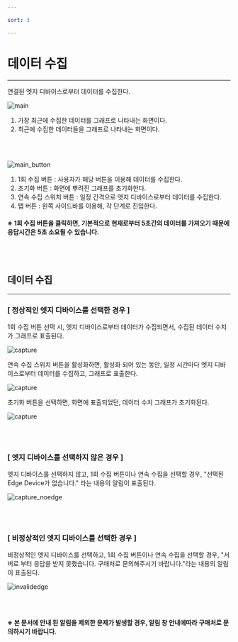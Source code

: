 ```yaml
---

sort: 3

---
```




# 데이터 수집

---

연결된 엣지 디바이스로부터 데이터를 수집한다.<br/>

![main](images/4.1.main.png)

1. 가장 최근에 수집한 데이터를 그래프로 나타내는 화면이다.
2. 최근에 수집한 데이터들을 그래프로 나타내는 화면이다.

<br/><br/>

![main_button](images/4.2.main_button.png)

1. 1회 수집 버튼 : 사용자가 해당 버튼을 이용해 데이터를 수집한다.
2. 초기화 버튼 : 화면에 뿌려진 그래프를 초기화한다.
3. 연속 수집 스위치 버튼 : 일정 간격으로 엣지 디바이스로부터 데이터를 수집한다.
4. 탭 버튼 : 왼쪽 사이드바를 이용해, 각 단계로 진입한다.

#### ※ 1회 수집 버튼을 클릭하면, 기본적으로 현재로부터 5초간의 데이터를 가져오기 때문에 응답시간은 5초 소요될 수 있습니다.

<br/><br/>

## 데이터 수집

---

### [ 정상적인 엣지 디바이스를 선택한 경우 ]


1회 수집 버튼 선택 시, 엣지 디바이스로부터 데이터가 수집되면서, 수집된 데이터 수치가 그래프로 표출된다. <br/>

![capture](images/4.3.capture.png)

연속 수집 스위치 버튼을 활성화하면, 활성화 되어 있는 동안, 일정 시간마다 엣지 디바이스로부터 데이터를 수집하고, 그래프로 표출한다.<br/>

![capture](images/4.4.continuouslycapture.png)

초기화 버튼을 선택하면, 화면에 표출되었던, 데이터 수치 그래프가 초기화된다.<br/>

![capture](images/4.5.clear.png)

<br/><br/>

### [ 엣지 디바이스를 선택하지 않은 경우 ]

엣지 디바이스를 선택하지 않고, 1회 수집 버튼이나 연속 수집을 선택할 경우, "선택된 Edge Device가 없습니다." 라는 내용의 알림이 표출된다.<br/>

![capture_noedge](images/4.6.noedge.png)

<br/><br/>

### [ 비정상적인 엣지 디바이스를 선택한 경우 ]

비정상적인 엣지 디바이스를 선택하고, 1회 수집 버튼이나 연속 수집을 선택할 경우, "서버로 부터 응답을 받지 못했습니다. 구매처로 문의해주시기 바랍니다."라는 내용의 알림이 표출된다. <br/>

![invalidedge](images/4.7.invalidedge.png)

<br/><br/>

**※ 본 문서에 안내 된 알림을 제외한 문제가 발생할 경우, 알림 창 안내에따라 구매처로 문의하시기 바랍니다.**



